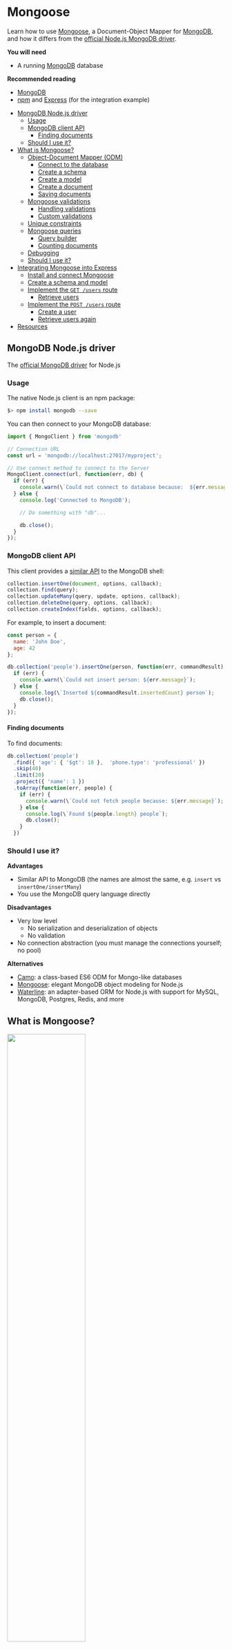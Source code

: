 # Mongoose

Learn how to use [Mongoose][mongoose], a Document-Object Mapper for [MongoDB][mongodb],
and how it differs from the [official Node.js MongoDB driver][mongodb-node-driver].

**You will need**

- A running [MongoDB][mongodb] database

**Recommended reading**

- [MongoDB](../mongodb/)
- [npm](../npm/) and [Express](../express/) (for the integration example)

<!-- START doctoc generated TOC please keep comment here to allow auto update -->
<!-- DON'T EDIT THIS SECTION, INSTEAD RE-RUN doctoc TO UPDATE -->

- [MongoDB Node.js driver](#mongodb-nodejs-driver)
  - [Usage](#usage)
  - [MongoDB client API](#mongodb-client-api)
    - [Finding documents](#finding-documents)
  - [Should I use it?](#should-i-use-it)
- [What is Mongoose?](#what-is-mongoose)
  - [Object-Document Mapper (ODM)](#object-document-mapper-odm)
    - [Connect to the database](#connect-to-the-database)
    - [Create a schema](#create-a-schema)
    - [Create a model](#create-a-model)
    - [Create a document](#create-a-document)
    - [Saving documents](#saving-documents)
  - [Mongoose validations](#mongoose-validations)
    - [Handling validations](#handling-validations)
    - [Custom validations](#custom-validations)
  - [Unique constraints](#unique-constraints)
  - [Mongoose queries](#mongoose-queries)
    - [Query builder](#query-builder)
    - [Counting documents](#counting-documents)
  - [Debugging](#debugging)
  - [Should I use it?](#should-i-use-it-1)
- [Integrating Mongoose into Express](#integrating-mongoose-into-express)
  - [Install and connect Mongoose](#install-and-connect-mongoose)
  - [Create a schema and model](#create-a-schema-and-model)
  - [Implement the `GET /users` route](#implement-the-get-users-route)
    - [Retrieve users](#retrieve-users)
  - [Implement the `POST /users` route](#implement-the-post-users-route)
    - [Create a user](#create-a-user)
    - [Retrieve users again](#retrieve-users-again)
- [Resources](#resources)

<!-- END doctoc generated TOC please keep comment here to allow auto update -->

## MongoDB Node.js driver

<!-- slide-front-matter class: center, middle -->

The [official MongoDB driver][mongodb-node-driver] for Node.js

### Usage

The native Node.js client is an npm package:

```bash
$> npm install mongodb --save
```

You can then connect to your MongoDB database:

```js
import { MongoClient } from 'mongodb'

// Connection URL
const url = 'mongodb://localhost:27017/myproject';

// Use connect method to connect to the Server
MongoClient.connect(url, function(err, db) {
  if (err) {
    console.warn(\`Could not connect to database because:  ${err.message}`);
  } else {
    console.log('Connected to MongoDB');

    // Do something with "db"...

    db.close();
  }
});
```

### MongoDB client API

This client provides a [similar API][collection-api] to the MongoDB shell:

```js
collection.insertOne(document, options, callback);
collection.find(query);
collection.updateMany(query, update, options, callback);
collection.deleteOne(query, options, callback);
collection.createIndex(fields, options, callback);
```

For example, to insert a document:

```js
const person = {
  name: 'John Doe',
  age: 42
};

db.collection('people').insertOne(person, function(err, commandResult) {
  if (err) {
    console.warn(\`Could not insert person: ${err.message}`);
  } else {
    console.log(\`Inserted ${commandResult.insertedCount} person`);
    db.close();
  }
});
```

#### Finding documents

To find documents:

```js
db.collection('people')
  .find({ 'age': { '$gt': 18 },  'phone.type': 'professional' })
  .skip(40)
  .limit(20)
  .project({ 'name': 1 })
  .toArray(function(err, people) {
    if (err) {
      console.warn(\`Could not fetch people because: ${err.message}`);
    } else {
      console.log(\`Found ${people.length} people`);
      db.close();
    }
  })
```

### Should I use it?

<!-- slide-column -->

**Advantages**

- Similar API to MongoDB (the names are almost the same, e.g. `insert` vs `insertOne/insertMany`)
- You use the MongoDB query language directly

<!-- slide-column -->

**Disadvantages**

- Very low level
  - No serialization and deserialization of objects
  - No validation
- No connection abstraction (you must manage the connections yourself; no pool)

<!-- slide-container -->

**Alternatives**

- [Camo][alt-camo]: a class-based ES6 ODM for Mongo-like databases
- [Mongoose][mongoose]: elegant MongoDB object modeling for Node.js
- [Waterline][alt-waterline]: an adapter-based ORM for Node.js with support for MySQL, MongoDB, Postgres, Redis, and more

## What is Mongoose?

<!-- slide-front-matter class: center, middle, image-header -->

<p class='center'><img src='images/mongoose.png' width='60%' /></p>

> "Mongoose provides a straight-forward, **schema-based** solution to **model** your application data. It includes built-in **type casting, validation, query building**, business logic hooks and more, out of the box."

### Object-Document Mapper (ODM)

Mongoose **maps JavaScript objects to MongoDB documents**, much like an Object-Relational Mapper (ORM) maps objects to relational database tables.

<p class='center'><img src='images/schema-model-document.png' width='60%' /></p>

- Everything in Mongoose starts with a [Schema][mongoose-guide]:
  each schema maps to a MongoDB collection and defines the **shape of the documents** within that collection
- [Models][mongoose-model] are fancy **constructors** compiled from our Schema definitions
- Mongoose [Documents][mongoose-document] represent a one-to-one mapping to **documents** as stored in MongoDB:
  each document is an instance of its Model

<!-- slide-notes -->

ORM examples: Hibernate (Java), Active Record (Ruby), SQLAlchemy (Python).

#### Connect to the database

Simply call `mongoose.connect()`:

```js
import mongoose from 'mongoose';
mongoose.connect('mongodb://localhost/myproject');
```

Notice that you don't have to specify a callback.
Mongoose will start connecting and delay your first requests until it is done.
It will also automatically create and manage a **connection pool** for you.

#### Create a schema

The schema defines the shape of the documents you want to save:

```js
import mongoose from 'mongoose';
const `Schema` = mongoose.Schema;

// Define a schema
const blogSchema = `new Schema`({
  title: String,
  body: String,
  date: { type: Date, default: Date.now  }, // Default value
  comments: [ // Nested array of documents
    {
      body: String,
      date: Date
    }
  ],
  meta: { // Nested document
    votes: Number,
    favs: Number
  }
});
```

#### Create a model

Once you have your schema, you can create a model to link that schema to a MongoDB collection:

```js
import mongoose from 'mongoose';
const Schema = mongoose.Schema;

// Define a schema
const blogSchema = new Schema({
  // ...
});

// Create a model
*mongoose.model('Blog', blogSchema);
```

`mongoose.model()` takes a **singular** name, but will then look for a collection with the **lowercase, plural version** of that name in the MongoDB database.
In this case, the model will store documents in the `blogs` collection (not `Blog`).

You can also choose your own collection name if you prefer:

```js
mongoose.model('Blog', blogSchema, 'awesome-blog-collection');
```

#### Create a document

The model is a **constructor** that you can use to create documents:

```js
// Retrieve the model from another file
const `Blog` = mongoose.model('Blog');

// Create a document with it
let blog = `new Blog`({
  title: 'Teaching Mongoose',
  body: 'So cool',
  comments: [
    { body: 'orly?', date: new Date(2015, 10, 20, 15, 14) },
    { body: 'yarly', date: new Date(2015, 10, 20, 15, 17) }
  ],
  meta: {
    votes: 0,
    favs: 3
  }
});
```

#### Saving documents

Once you have your document, you can insert or update it with `save()`:

```js
let blog = new Blog({
  // ...
});

try {
  const savedBlog = await `blog.save()`;
  console.log('Saved blog');

  // Update something
  blog.meta.votes = 5;

  // This will update the document
  const updatedBlog = await `blog.save()`;
  console.log('Updated blog');
} catch (err) {
  console.warn(\`Could not save blog because: ${err.message}`);
}
```

The first time, your blog document has no `_id` so Mongoose will **insert** it.
The second time, Mongoose has added the `_id` to the document object, so it
knows that it exists and should be **updated** instead.

### Mongoose validations

Mongoose schemas have built-in validations:

```js
const personSchema = new Schema({
  name: {
    type: String, // Type validation
    `required: true`, // Mandatory
    `minlength: [ 3, 'Name is too short' ]`, // Minimum length
    `maxlength: 20` // Maximum length
  },
  address: {
    city: {
      type: String,
      `required: true`
    }
  },
  honorific: {
    type: String,
    `enum: [ 'Mr', 'Mrs', 'Mx', 'Dr' ]` // Limit valid values
  },
  age: {
    type: Number,
    `min: 0`, // Minimum value
    `max: 122` // Maximum value
  },
  interests: [{ type: String, `maxlength: 10` }]
});
```

#### Handling validations

The promise returned by `save()` will be rejected if validations fail

```js
let person = new Person({
  name: 'Bo',
  age: -4,
  honorific: 'Great'
});


try {
  await person.save();
} catch (err) {
* if (err.name === 'ValidationError') {
*   console.log(err.errors);
*   // {
*   //   "honorific": { "message": "'Great' is not a valid enum value" },
*   //   "age": { "message": "Path 'age' (-4) is less than minimum" },
*   //   "name": { "message": "Name is too short" }
*   // }
*   console.warn('Person is invalid');
  } else {
    console.warn(\`Could not save person because: ${err.message}`);
  }
}
```

#### Custom validations

You can also write your own validators.

For example, this validates that the `name` property of users is in lower case:

```js
const userSchema = new Schema({
  name: {
    type: String,
*   validate: {
*     // Returns true if the name is valid (in lower case)
*     validator: function(value) {
*       return value.toLowerCase() == value;
*     },
*     // Custom error message
*     message: '{VALUE} is not in lower case'
*   }
  }
});
```

### Unique constraints

Simply add the `unique: true` property to the schema property you want to be unique:

```js
const personSchema = new Schema({
  name: {
    type: String,
    required: true,
    minlength: [ 3, 'Name is too short' ],
    maxlength: 20,
    `unique: true`
  },
  // ...
});
```

To create a unique index on **multiple fields**, use `index()` on the schema:

```js
`personSchema.index`({ name: 1, age: 1 }, { unique: true });
```

### Mongoose queries

You can make MongoDB queries with the `find()` or `findOne()` methods of Mongoose models:

```js
* Person.find({
*  name: /arnold/i,
*  'address.city': 'Los Angeles',
*  age: { $gt: 17, $lt: 80 },
*  interests: { $in: ['shooting', 'talking'] }
* })
  .limit(10)
  .sort({ name: -1 })
  .select({ name: 1, address: 1 })
* .exec()
  .then(people => {
    console.log(\`Found ${people.length} people`);
  })
  .catch(err => {
    console.warn(\`Could not find people because: ${err.message}`);
  });
```

#### Query builder

You can also use chainable query methods:

```js
  Person.find()
* .where('name').equals(/arnold/i)
* .where('address.city').equals('Los Angeles')
* .where('age').gt(17).lt(80)
* .where('interests').in(['shooting', 'talking'])
  .limit(10)
  .sort('-name')
  .select('name address')
* .exec()
  .then(people => {
    console.log(\`Found ${people.length} people`);
  })
  .catch(err => {
    console.warn(\`Could not find people because: ${err.message}`);
  });
```

#### Counting documents

Use `countDocuments()` instead of `exec()` at the end of your query builder to count the matching documents:

```js
Person.find()
  .where('name').equals(/arnold/i)
  .where('address.city').equals('Los Angeles')
  .where('age').gt(17).lt(80)
  .where('interests').in(['shooting', 'talking'])
  .countDocuments()
  .then(total => {
    console.log(\`There are ${total} people matching the criteria`);
  })
  .catch(err => {
    console.warn(\`Could not count people because: ${err.message}`);
  });
```

### Debugging

Sometimes you want to see the queries Mongoose is sending to the database:

```js
mongoose.set('debug', true);
```

You will then see them in your CLI log:

```txt
Mongoose: people.find({
  name: /arnold/,
  'city.address': 'Los Angeles',
  age: { '$gt': 17, '$lt': 66 },
  interests: { '$in': [ 'shooting', 'talking' ] }
}, {
  limit: 10,
  sort: { occupation: -1 },
  fields: { name: 1, occupation: 1 }
})
```

### Should I use it?

<!-- slide-column -->

**Advantages**

- Schemas
- Validations
- Complex query building
- Connection pooling

<!-- slide-column -->

**Disadvantages**

- Additional abstraction layer between you and the database

<!-- slide-container -->

Mongoose uses the **native Node.js client** under the hood, and you can even access it **directly** if need be:

```js
const Blog = mongoose.model('Blog');

Blog.collection.insertOne({ foo: 'bar' }, function(err, commandResult) {
  if (err) {
    return console.warn(\`Could not insert blog because: ${err.message}`);
  }

  console.log(\`${commandResult.insertedCount} documents inserted`);
});
```

## Integrating Mongoose into Express

<!-- slide-front-matter class: center, middle -->

A typical Mongoose usage example with Express,
one of the most popular Node.js web framework.

### Install and connect Mongoose

Assuming you have generated an Express application with [express-generator][express-generator],
go into its directory and install Mongoose:

```bash
$> cd /path/to/projects/my-app

$> npm install --save mongoose
my-app@0.0.0 /path/to/projects/my-app
└─┬ mongoose@7.5.3
...
```

Open `app.js` and add these two lines below the first calls to `import`:

```js
import mongoose from 'mongoose';
mongoose.connect('mongodb://127.0.0.1/my-database-name');
```

Your Express application is now connected to MongoDB (to the `my-database-name` database)!

The default generated application includes a `GET /users` resource that is not implemented in `routes/users.js`.
Let's do that!

### Create a schema and model

We'll need a Mongoose model for users.
Create a new `models` directory with a `user.js` file inside it:

```js
import mongoose from 'mongoose';
const Schema = mongoose.Schema;

// Define the schema for users
const userSchema = new Schema({
  name: String
});

// Create the model from the schema and export it
export default mongoose.model('User', userSchema);
```

### Implement the `GET /users` route

Add the following code to `routes/users.js`:

```js
import express from 'express';
import User from '../models/user.js';

const router = express.Router();

/* GET users listing. */
router.get('/', async function(req, res, next) {
* const users = await User.find().sort('name').exec();
* res.send(users);
});

export default router;
```

#### Retrieve users

**Start or restart** your app (if need be) and try your new implementation of the route
by making a `GET` request on `http://localhost:3000/users`:

```http
GET /users HTTP/1.1
Host: localhost:3000
```

You should get a response with no users:

```http
HTTP/1.1 200 OK
Content-Type: application/json

[]
```

Great!
Now how about we create some users?

### Implement the `POST /users` route

Add this route to `routes/users.js` (above or below the existing route):

```js
/* POST new user */
router.post('/', async (req, res, next) => {
  // Create a new document from the JSON in the request body
  const newUser = new User(req.body);

  // Save that document
  const savedUser = await newUser.save();

  // Send the saved document in the response
  res.send(savedUser);
});
```

#### Create a user

**Restart** your app (if need be) and try your new route
by making a `POST` request on `http://localhost:3000/users` with some JSON:

```http
POST /users HTTP/1.1
Content-Type: application/json
Host: localhost:3000

{
  "name": "John Doe"
}
```

You should get your new user with additional data from MongoDB:

```http
HTTP/1.1 200 OK
Content-Type: application/json

{
  "__v": 0,
  "_id": "58b2ff04e4fbe52b3a2feb0b",
  "name": "John Doe"
}
```

#### Retrieve users again

Try making another `GET` request:

```http
GET /users HTTP/1.1
Host: localhost:3000
```

You should retrieve the user(s) you created:

```http
HTTP/1.1 200 OK
Content-Type: application/json

[
  {
    "__v": 0,
    "_id": "58b2ff04e4fbe52b3a2feb0b",
    "name": "John Doe"
  }
]
```

## Resources

**Documentation**

- [Official MongoDB Node.js driver][mongodb-node-driver]
  - [Collection API][collection-api]
- [Mongoose][mongoose]
  - [Getting started][mongoose-getting-started]
  - [Guide][mongoose-guide]
  - [API documentation][mongoose-api]

[alt-camo]: https://www.npmjs.com/package/camo
[alt-waterline]: https://github.com/balderdashy/waterline
[collection-api]: http://mongodb.github.io/node-mongodb-native/2.2/api/Collection.html
[express-generator]: https://www.npmjs.com/package/express-generator
[mongodb]: https://www.mongodb.com
[mongodb-node-driver]: http://mongodb.github.io/node-mongodb-native/
[mongoose]: http://mongoosejs.com
[mongoose-api]: http://mongoosejs.com/docs/api.html
[mongoose-document]: http://mongoosejs.com/docs/documents.html
[mongoose-getting-started]: http://mongoosejs.com/docs/index.html
[mongoose-guide]: http://mongoosejs.com/docs/guide.html
[mongoose-model]: http://mongoosejs.com/docs/models.html
